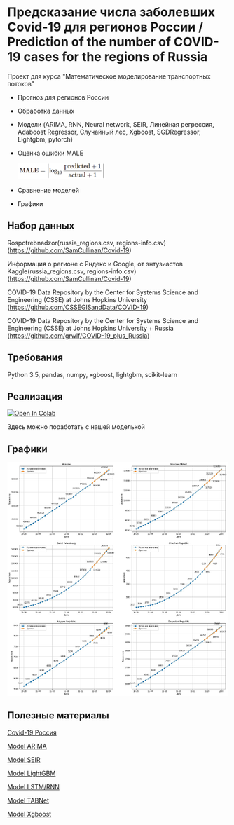 # Предсказание числа заболевших Covid-19 для регионов России / Prediction of the number of COVID-19 cases for the regions of Russia
Проект для курса "Математическое моделирование транспортных потоков"

- Прогноз для регионов России
- Обработка данных
- Модели (ARIMA, RNN, Neural network, SEIR, Линейная регрессия, Adaboost Regressor, Случайный лес, Xgboost, SGDRegressor, Lightgbm, pytorch)
- Оценка ошибки MALE 
   
   <img src="https://github.com/SamCullinan/Covid-19/blob/master/images/MALE.png" width="200">
 
- Сравнение моделей
- Графики

## Набор данных
Rospotrebnadzor(russia_regions.csv, regions-info.csv)
(https://github.com/SamCullinan/Covid-19)

Информация о регионе c Яндекс и Google, от энтузиастов Kaggle(russia_regions.csv, regions-info.csv)
(https://github.com/SamCullinan/Covid-19)

COVID-19 Data Repository by the Center for Systems Science and Engineering (CSSE) at Johns Hopkins University
(https://github.com/CSSEGISandData/COVID-19)

COVID-19 Data Repository by the Center for Systems Science and Engineering (CSSE) at Johns Hopkins University + Russia
(https://github.com/grwlf/COVID-19_plus_Russia)

## Требования

Python 3.5, pandas, numpy, xgboost, lightgbm, scikit-learn

 ## Реализация
[![Open In Colab](https://colab.research.google.com/assets/colab-badge.svg)](https://colab.research.google.com/github/SamCullinan/Covid-19/blob/master/CoViD_19.ipynb)

Здесь можно поработать с нашей моделькой

##  Графики

 <img src="https://github.com/SamCullinan/Covid-19/blob/master/images/img5.jpeg" width="2000">
 

## Полезные материалы
[Covid-19 Россия](https://covid19.rosminzdrav.ru)

[Model ARIMA](http://www.machinelearning.ru/wiki/index.php?title=ARIMA)

[Model SEIR](https://docs.idmod.org/projects/emod-hiv/en/latest/model-seir.html)

[Model LightGBM](https://medium.com/@pushkarmandot/https-medium-com-pushkarmandot-what-is-lightgbm-how-to-implement-it-how-to-fine-tune-the-parameters-60347819b7fc)

[Model LSTM/RNN](https://www.sciencedirect.com/science/article/pii/S0960077920306081)

[Model TABNet](https://arxiv.org/abs/1908.07442)

[Model Xgboost](https://medium.com/nuances-of-programming/алгоритм-xgboost-пусть-он-царствует-долго-dc8c4eca3fbc)
